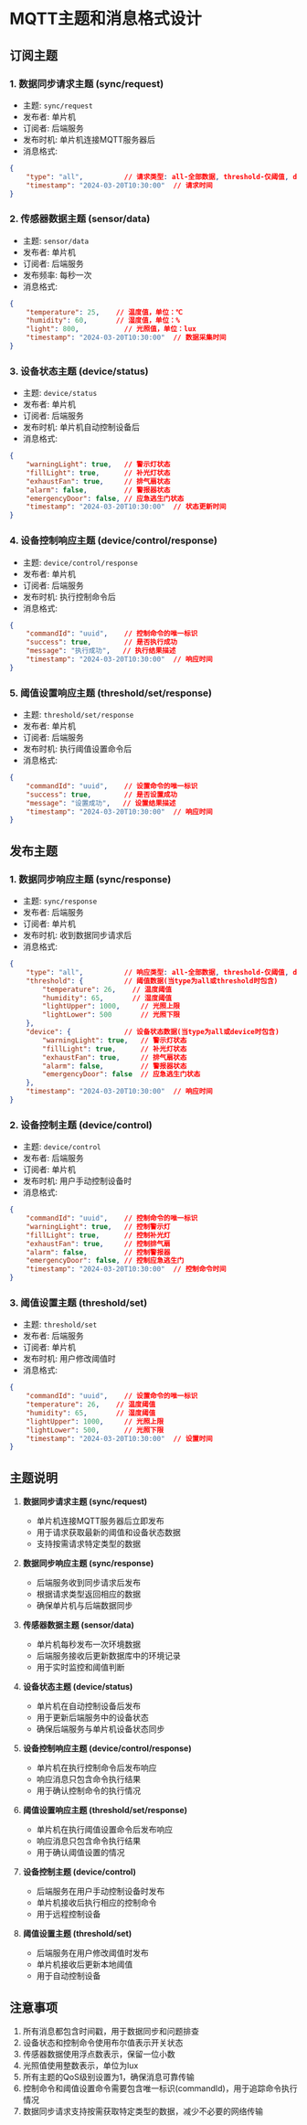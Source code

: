 # MQTT主题和消息格式设计

## 订阅主题

### 1. 数据同步请求主题 (sync/request)
- 主题: `sync/request`
- 发布者: 单片机
- 订阅者: 后端服务
- 发布时机: 单片机连接MQTT服务器后
- 消息格式:
```json
{
    "type": "all",          // 请求类型: all-全部数据, threshold-仅阈值, device-仅设备状态
    "timestamp": "2024-03-20T10:30:00"  // 请求时间
}
```

### 2. 传感器数据主题 (sensor/data)
- 主题: `sensor/data`
- 发布者: 单片机
- 订阅者: 后端服务
- 发布频率: 每秒一次
- 消息格式:
```json
{
    "temperature": 25,    // 温度值，单位：℃
    "humidity": 60,       // 湿度值，单位：%
    "light": 800,           // 光照值，单位：lux
    "timestamp": "2024-03-20T10:30:00"  // 数据采集时间
}
```

### 3. 设备状态主题 (device/status)
- 主题: `device/status`
- 发布者: 单片机
- 订阅者: 后端服务
- 发布时机: 单片机自动控制设备后
- 消息格式:
```json
{
    "warningLight": true,   // 警示灯状态
    "fillLight": true,      // 补光灯状态
    "exhaustFan": true,     // 排气扇状态
    "alarm": false,         // 警报器状态
    "emergencyDoor": false, // 应急逃生门状态
    "timestamp": "2024-03-20T10:30:00"  // 状态更新时间
}
```

### 4. 设备控制响应主题 (device/control/response)
- 主题: `device/control/response`
- 发布者: 单片机
- 订阅者: 后端服务
- 发布时机: 执行控制命令后
- 消息格式:
```json
{
    "commandId": "uuid",    // 控制命令的唯一标识
    "success": true,        // 是否执行成功
    "message": "执行成功",   // 执行结果描述
    "timestamp": "2024-03-20T10:30:00"  // 响应时间
}
```

### 5. 阈值设置响应主题 (threshold/set/response)
- 主题: `threshold/set/response`
- 发布者: 单片机
- 订阅者: 后端服务
- 发布时机: 执行阈值设置命令后
- 消息格式:
```json
{
    "commandId": "uuid",    // 设置命令的唯一标识
    "success": true,        // 是否设置成功
    "message": "设置成功",   // 设置结果描述
    "timestamp": "2024-03-20T10:30:00"  // 响应时间
}
```

## 发布主题

### 1. 数据同步响应主题 (sync/response)
- 主题: `sync/response`
- 发布者: 后端服务
- 订阅者: 单片机
- 发布时机: 收到数据同步请求后
- 消息格式:
```json
{
    "type": "all",          // 响应类型: all-全部数据, threshold-仅阈值, device-仅设备状态
    "threshold": {          // 阈值数据(当type为all或threshold时包含)
        "temperature": 26,    // 温度阈值
        "humidity": 65,       // 湿度阈值
        "lightUpper": 1000,     // 光照上限
        "lightLower": 500       // 光照下限
    },
    "device": {             // 设备状态数据(当type为all或device时包含)
        "warningLight": true,   // 警示灯状态
        "fillLight": true,      // 补光灯状态
        "exhaustFan": true,     // 排气扇状态
        "alarm": false,         // 警报器状态
        "emergencyDoor": false  // 应急逃生门状态
    },
    "timestamp": "2024-03-20T10:30:00"  // 响应时间
}
```

### 2. 设备控制主题 (device/control)
- 主题: `device/control`
- 发布者: 后端服务
- 订阅者: 单片机
- 发布时机: 用户手动控制设备时
- 消息格式:
```json
{
    "commandId": "uuid",    // 控制命令的唯一标识
    "warningLight": true,   // 控制警示灯
    "fillLight": true,      // 控制补光灯
    "exhaustFan": true,     // 控制排气扇
    "alarm": false,         // 控制警报器
    "emergencyDoor": false, // 控制应急逃生门
    "timestamp": "2024-03-20T10:30:00"  // 控制命令时间
}
```

### 3. 阈值设置主题 (threshold/set)
- 主题: `threshold/set`
- 发布者: 后端服务
- 订阅者: 单片机
- 发布时机: 用户修改阈值时
- 消息格式:
```json
{
    "commandId": "uuid",    // 设置命令的唯一标识
    "temperature": 26,    // 温度阈值
    "humidity": 65,       // 湿度阈值
    "lightUpper": 1000,     // 光照上限
    "lightLower": 500,      // 光照下限
    "timestamp": "2024-03-20T10:30:00"  // 设置时间
}
```

## 主题说明

1. **数据同步请求主题 (sync/request)**
   - 单片机连接MQTT服务器后立即发布
   - 用于请求获取最新的阈值和设备状态数据
   - 支持按需请求特定类型的数据

2. **数据同步响应主题 (sync/response)**
   - 后端服务收到同步请求后发布
   - 根据请求类型返回相应的数据
   - 确保单片机与后端数据同步

3. **传感器数据主题 (sensor/data)**
   - 单片机每秒发布一次环境数据
   - 后端服务接收后更新数据库中的环境记录
   - 用于实时监控和阈值判断

4. **设备状态主题 (device/status)**
   - 单片机在自动控制设备后发布
   - 用于更新后端服务中的设备状态
   - 确保后端服务与单片机设备状态同步

5. **设备控制响应主题 (device/control/response)**
   - 单片机在执行控制命令后发布响应
   - 响应消息只包含命令执行结果
   - 用于确认控制命令的执行情况

6. **阈值设置响应主题 (threshold/set/response)**
   - 单片机在执行阈值设置命令后发布响应
   - 响应消息只包含命令执行结果
   - 用于确认阈值设置的情况

7. **设备控制主题 (device/control)**
   - 后端服务在用户手动控制设备时发布
   - 单片机接收后执行相应的控制命令
   - 用于远程控制设备

8. **阈值设置主题 (threshold/set)**
   - 后端服务在用户修改阈值时发布
   - 单片机接收后更新本地阈值
   - 用于自动控制设备

## 注意事项

1. 所有消息都包含时间戳，用于数据同步和问题排查
2. 设备状态和控制命令使用布尔值表示开关状态
3. 传感器数据使用浮点数表示，保留一位小数
4. 光照值使用整数表示，单位为lux
5. 所有主题的QoS级别设置为1，确保消息可靠传输
6. 控制命令和阈值设置命令需要包含唯一标识(commandId)，用于追踪命令执行情况
7. 数据同步请求支持按需获取特定类型的数据，减少不必要的网络传输 